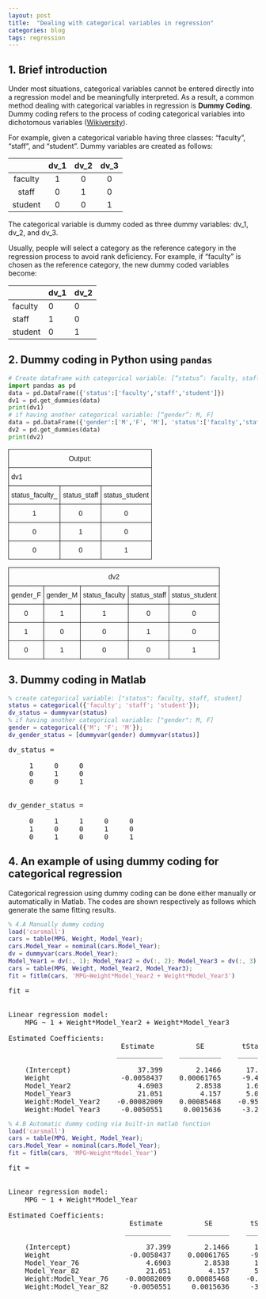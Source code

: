 ```yaml
---
layout: post
title:  "Dealing with categorical variables in regression"
categories: blog 
tags: regression
---
```

## 1. Brief introduction

Under most situations, categorical variables cannot be entered directly into a regression model and be meaningfully interpreted. As a result, a common method dealing with categorical variables in regression is **Dummy Coding**. Dummy coding refers to the process of coding categorical variables into dichotomous variables ([Wikiversity](https://en.wikiversity.org/wiki/Dummy_variable_(statistics))).

For example, given a categorical variable having three classes: “faculty”, “staff”, and “student”. Dummy variables are created as follows:

|         | dv_1 | dv_2 | dv_3 |
|:-------:|:----:|:----:|:----:|
| faculty |   1  |   0  |   0  |
|  staff  |   0  |   1  |   0  |
| student |   0  |   0  |   1  |

The categorical variable is dummy coded as three dummy variables: dv_1, dv_2, and dv_3.

Usually, people will select a category as the reference category in the regression process to avoid rank deficiency. For example, if “faculty” is chosen as the reference category, the new dummy coded variables become: 

|         | dv_1 | dv_2 |
|---------|------|------|
| faculty | 0    | 0    |
| staff   | 1    | 0    |
| student | 0    | 1    |

## 2. Dummy coding in Python using `pandas`
```python
# Create dataframe with categorical variable: [“status”: faculty, staff, student] 
import pandas as pd
data = pd.DataFrame({'status':['faculty','staff','student']})
dv1 = pd.get_dummies(data)
print(dv1)
# if having another categorical variable: [“gender”: M, F]
data = pd.DataFrame({'gender':['M','F', 'M'], 'status':['faculty','staff','student']})
dv2 = pd.get_dummies(data)
print(dv2)
```
<table style="border-collapse:collapse;border-spacing:0"><tr><th style="font-family:Arial, sans-serif;font-size:14px;font-weight:normal;padding:10px 5px;border-style:solid;border-width:1px;overflow:hidden;word-break:normal;vertical-align:top" colspan="3">Output:</th></tr><tr><td style="font-family:Arial, sans-serif;font-size:14px;padding:10px 5px;border-style:solid;border-width:1px;overflow:hidden;word-break:normal" colspan="3">dv1</td></tr><tr><td style="font-family:Arial, sans-serif;font-size:14px;padding:10px 5px;border-style:solid;border-width:1px;overflow:hidden;word-break:normal;text-align:center">status_faculty_</td><td style="font-family:Arial, sans-serif;font-size:14px;padding:10px 5px;border-style:solid;border-width:1px;overflow:hidden;word-break:normal;text-align:center">status_staff</td><td style="font-family:Arial, sans-serif;font-size:14px;padding:10px 5px;border-style:solid;border-width:1px;overflow:hidden;word-break:normal;text-align:center">status_student</td></tr><tr><td style="font-family:Arial, sans-serif;font-size:14px;padding:10px 5px;border-style:solid;border-width:1px;overflow:hidden;word-break:normal;text-align:center">1</td><td style="font-family:Arial, sans-serif;font-size:14px;padding:10px 5px;border-style:solid;border-width:1px;overflow:hidden;word-break:normal;text-align:center">0</td><td style="font-family:Arial, sans-serif;font-size:14px;padding:10px 5px;border-style:solid;border-width:1px;overflow:hidden;word-break:normal;text-align:center">0</td></tr><tr><td style="font-family:Arial, sans-serif;font-size:14px;padding:10px 5px;border-style:solid;border-width:1px;overflow:hidden;word-break:normal;text-align:center">0</td><td style="font-family:Arial, sans-serif;font-size:14px;padding:10px 5px;border-style:solid;border-width:1px;overflow:hidden;word-break:normal;text-align:center">1</td><td style="font-family:Arial, sans-serif;font-size:14px;padding:10px 5px;border-style:solid;border-width:1px;overflow:hidden;word-break:normal;text-align:center">0</td></tr><tr><td style="font-family:Arial, sans-serif;font-size:14px;padding:10px 5px;border-style:solid;border-width:1px;overflow:hidden;word-break:normal;text-align:center;vertical-align:top">0</td><td style="font-family:Arial, sans-serif;font-size:14px;padding:10px 5px;border-style:solid;border-width:1px;overflow:hidden;word-break:normal;text-align:center;vertical-align:top">0</td><td style="font-family:Arial, sans-serif;font-size:14px;padding:10px 5px;border-style:solid;border-width:1px;overflow:hidden;word-break:normal;text-align:center;vertical-align:top">1</td></tr></table>
<table style="border-collapse:collapse;border-spacing:0"><tr><th style="font-family:Arial, sans-serif;font-size:14px;font-weight:normal;padding:10px 5px;border-style:solid;border-width:1px;overflow:hidden;word-break:normal" colspan="5">dv2</th></tr><tr><td style="font-family:Arial, sans-serif;font-size:14px;padding:10px 5px;border-style:solid;border-width:1px;overflow:hidden;word-break:normal;text-align:center">gender_F</td><td style="font-family:Arial, sans-serif;font-size:14px;padding:10px 5px;border-style:solid;border-width:1px;overflow:hidden;word-break:normal;text-align:center">gender_M</td><td style="font-family:Arial, sans-serif;font-size:14px;padding:10px 5px;border-style:solid;border-width:1px;overflow:hidden;word-break:normal;text-align:center">status_faculty</td><td style="font-family:Arial, sans-serif;font-size:14px;padding:10px 5px;border-style:solid;border-width:1px;overflow:hidden;word-break:normal;text-align:center;vertical-align:top">status_staff</td><td style="font-family:Arial, sans-serif;font-size:14px;padding:10px 5px;border-style:solid;border-width:1px;overflow:hidden;word-break:normal;text-align:center;vertical-align:top">status_student</td></tr><tr><td style="font-family:Arial, sans-serif;font-size:14px;padding:10px 5px;border-style:solid;border-width:1px;overflow:hidden;word-break:normal;text-align:center">0</td><td style="font-family:Arial, sans-serif;font-size:14px;padding:10px 5px;border-style:solid;border-width:1px;overflow:hidden;word-break:normal;text-align:center">1</td><td style="font-family:Arial, sans-serif;font-size:14px;padding:10px 5px;border-style:solid;border-width:1px;overflow:hidden;word-break:normal;text-align:center">1</td><td style="font-family:Arial, sans-serif;font-size:14px;padding:10px 5px;border-style:solid;border-width:1px;overflow:hidden;word-break:normal;text-align:center;vertical-align:top">0</td><td style="font-family:Arial, sans-serif;font-size:14px;padding:10px 5px;border-style:solid;border-width:1px;overflow:hidden;word-break:normal;text-align:center;vertical-align:top">0</td></tr><tr><td style="font-family:Arial, sans-serif;font-size:14px;padding:10px 5px;border-style:solid;border-width:1px;overflow:hidden;word-break:normal;text-align:center">1</td><td style="font-family:Arial, sans-serif;font-size:14px;padding:10px 5px;border-style:solid;border-width:1px;overflow:hidden;word-break:normal;text-align:center">0</td><td style="font-family:Arial, sans-serif;font-size:14px;padding:10px 5px;border-style:solid;border-width:1px;overflow:hidden;word-break:normal;text-align:center">0</td><td style="font-family:Arial, sans-serif;font-size:14px;padding:10px 5px;border-style:solid;border-width:1px;overflow:hidden;word-break:normal;text-align:center;vertical-align:top">1</td><td style="font-family:Arial, sans-serif;font-size:14px;padding:10px 5px;border-style:solid;border-width:1px;overflow:hidden;word-break:normal;text-align:center;vertical-align:top">0</td></tr><tr><td style="font-family:Arial, sans-serif;font-size:14px;padding:10px 5px;border-style:solid;border-width:1px;overflow:hidden;word-break:normal;text-align:center">0</td><td style="font-family:Arial, sans-serif;font-size:14px;padding:10px 5px;border-style:solid;border-width:1px;overflow:hidden;word-break:normal;text-align:center">1</td><td style="font-family:Arial, sans-serif;font-size:14px;padding:10px 5px;border-style:solid;border-width:1px;overflow:hidden;word-break:normal;text-align:center">0</td><td style="font-family:Arial, sans-serif;font-size:14px;padding:10px 5px;border-style:solid;border-width:1px;overflow:hidden;word-break:normal;text-align:center;vertical-align:top">0</td><td style="font-family:Arial, sans-serif;font-size:14px;padding:10px 5px;border-style:solid;border-width:1px;overflow:hidden;word-break:normal;text-align:center;vertical-align:top">1</td></tr></table>

## 3. Dummy coding in Matlab
```matlab
% create categorical variable: ["status": faculty, staff, student]
status = categorical({'faculty'; 'staff'; 'student'});
dv_status = dummyvar(status)
% if having another categorical variable: ["gender": M, F]
gender = categorical({'M'; 'F'; 'M'});
dv_gender_status = [dummyvar(gender) dummyvar(status)]
```
<pre class="codeoutput">
dv_status =

     1     0     0
     0     1     0
     0     0     1


dv_gender_status =

     0     1     1     0     0
     1     0     0     1     0
     0     1     0     0     1
</pre>

## 4. An example of using dummy coding for categorical regression
Categorical regression using dummy coding can be done either manually or automatically in Matlab.
The codes are shown respectively as follows which generate the same fitting results. 
```matlab
% 4.A Manually dummy coding
load('carsmall')
cars = table(MPG, Weight, Model_Year);
cars.Model_Year = nominal(cars.Model_Year);
dv = dummyvar(cars.Model_Year);
Model_Year1 = dv(:, 1); Model_Year2 = dv(:, 2); Model_Year3 = dv(:, 3);
cars = table(MPG, Weight, Model_Year2, Model_Year3);
fit = fitlm(cars, 'MPG~Weight*Model_Year2 + Weight*Model_Year3')
```
<pre class="codeputput">
fit = 


Linear regression model:
    MPG ~ 1 + Weight*Model_Year2 + Weight*Model_Year3

Estimated Coefficients:
                           Estimate          SE         tStat        pValue  
                          ___________    __________    ________    __________

    (Intercept)                37.399        2.1466      17.423    2.8607e-30
    Weight                 -0.0058437    0.00061765     -9.4612    4.6077e-15
    Model_Year2                4.6903        2.8538      1.6435       0.10384
    Model_Year3                21.051         4.157      5.0641    2.2364e-06
    Weight:Model_Year2    -0.00082009    0.00085468    -0.95953       0.33992
    Weight:Model_Year3     -0.0050551     0.0015636     -3.2329     0.0017256
</pre>

```matlab
% 4.B Automatic dummy coding via built-in matlab function
load('carsmall')
cars = table(MPG, Weight, Model_Year);
cars.Model_Year = nominal(cars.Model_Year);
fit = fitlm(cars, 'MPG~Weight*Model_Year')
```
<pre class="codeputput">
fit = 


Linear regression model:
    MPG ~ 1 + Weight*Model_Year

Estimated Coefficients:
                             Estimate          SE         tStat        pValue  
                            ___________    __________    ________    __________

    (Intercept)                  37.399        2.1466      17.423    2.8607e-30
    Weight                   -0.0058437    0.00061765     -9.4612    4.6077e-15
    Model_Year_76                4.6903        2.8538      1.6435       0.10384
    Model_Year_82                21.051         4.157      5.0641    2.2364e-06
    Weight:Model_Year_76    -0.00082009    0.00085468    -0.95953       0.33992
    Weight:Model_Year_82     -0.0050551     0.0015636     -3.2329     0.0017256

</pre>


